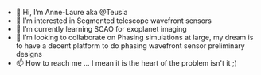 - 👋 Hi, I’m Anne-Laure aka @Teusia
- 👀 I’m interested in Segmented telescope wavefront sensors
- 🌱 I’m currently learning SCAO for exoplanet imaging
- 💞️ I’m looking to collaborate on Phasing simulations at large, my dream is to have a decent platform to do phasing wavefront sensor preliminary designs
- 📫 How to reach me ... I mean it is the heart of the problem isn't it ;)

<!---
Teusia/Teusia is a ✨ special ✨ repository because its `README.md` (this file) appears on your GitHub profile.
You can click the Preview link to take a look at your changes.
--->
